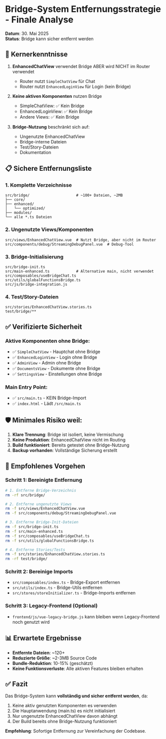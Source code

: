 # Bridge-System Entfernungsstrategie - Finale Analyse

**Datum**: 30. Mai 2025  
**Status**: Bridge kann sicher entfernt werden

## 🎯 Kernerkenntnisse

1. **EnhancedChatView** verwendet Bridge ABER wird NICHT im Router verwendet
   - Router nutzt `SimpleChatView` für Chat
   - Router nutzt `EnhancedLoginView` für Login (kein Bridge)
   
2. **Keine aktiven Komponenten** nutzen Bridge
   - SimpleChatView: ✅ Kein Bridge
   - EnhancedLoginView: ✅ Kein Bridge
   - Andere Views: ✅ Kein Bridge

3. **Bridge-Nutzung** beschränkt sich auf:
   - Ungenutzte EnhancedChatView
   - Bridge-interne Dateien
   - Test/Story-Dateien
   - Dokumentation

## 📋 Sichere Entfernungsliste

### 1. Komplette Verzeichnisse
```
src/bridge/                     # ~100+ Dateien, ~2MB
├── core/
├── enhanced/
│   └── optimized/
├── modules/
└── alle *.ts Dateien
```

### 2. Ungenutzte Views/Komponenten
```
src/views/EnhancedChatView.vue  # Nutzt Bridge, aber nicht im Router
src/components/debug/StreamingDebugPanel.vue  # Debug-Tool
```

### 3. Bridge-Initialisierung
```
src/bridge-init.ts
src/main-enhanced.ts            # Alternative main, nicht verwendet
src/composables/useBridgeChat.ts
src/utils/globalFunctionsBridge.ts
src/js/bridge-integration.js
```

### 4. Test/Story-Dateien
```
src/stories/EnhancedChatView.stories.ts
test/bridge/**
```

## ✅ Verifizierte Sicherheit

### Aktive Komponenten ohne Bridge:
- ✅ `SimpleChatView` - Hauptchat ohne Bridge
- ✅ `EnhancedLoginView` - Login ohne Bridge  
- ✅ `AdminView` - Admin ohne Bridge
- ✅ `DocumentsView` - Dokumente ohne Bridge
- ✅ `SettingsView` - Einstellungen ohne Bridge

### Main Entry Point:
- ✅ `src/main.ts` - KEIN Bridge-Import
- ✅ `index.html` - Lädt `/src/main.ts`

## 🛡️ Minimales Risiko weil:

1. **Klare Trennung**: Bridge ist isoliert, keine Vermischung
2. **Keine Produktion**: EnhancedChatView nicht im Routing
3. **Build funktioniert**: Bereits getestet ohne Bridge-Nutzung
4. **Backup vorhanden**: Vollständige Sicherung erstellt

## 🚀 Empfohlenes Vorgehen

### Schritt 1: Bereinigte Entfernung
```bash
# 1. Entferne Bridge-Verzeichnis
rm -rf src/bridge/

# 2. Entferne ungenutzte Views
rm -f src/views/EnhancedChatView.vue
rm -f src/components/debug/StreamingDebugPanel.vue

# 3. Entferne Bridge-Init-Dateien
rm -f src/bridge-init.ts
rm -f src/main-enhanced.ts
rm -f src/composables/useBridgeChat.ts
rm -f src/utils/globalFunctionsBridge.ts

# 4. Entferne Stories/Tests
rm -f src/stories/EnhancedChatView.stories.ts
rm -rf test/bridge/
```

### Schritt 2: Bereinige Imports
- `src/composables/index.ts` - Bridge-Export entfernen
- `src/utils/index.ts` - Bridge-Utils entfernen
- `src/stores/storeInitializer.ts` - Bridge-Imports entfernen

### Schritt 3: Legacy-Frontend (Optional)
- `frontend/js/vue-legacy-bridge.js` kann bleiben wenn Legacy-Frontend noch genutzt wird

## 📊 Erwartete Ergebnisse

- **Entfernte Dateien**: ~120+ 
- **Reduzierte Größe**: ~2-3MB Source Code
- **Bundle-Reduktion**: 10-15% (geschätzt)
- **Keine Funktionsverluste**: Alle aktiven Features bleiben erhalten

## ✅ Fazit

Das Bridge-System kann **vollständig und sicher entfernt werden**, da:
1. Keine aktiv genutzten Komponenten es verwenden
2. Die Hauptanwendung (main.ts) es nicht initialisiert
3. Nur ungenutzte EnhancedChatView davon abhängt
4. Der Build bereits ohne Bridge-Nutzung funktioniert

**Empfehlung**: Sofortige Entfernung zur Vereinfachung der Codebase.